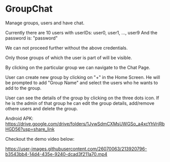 # GroupChat
Manage groups, users and have chat.

Currently there are 10 users with userIDs: user0, user1, ..., user9
And the password is: "password"

We can not proceed further without the above credentials.

Only those groups of which the user is part of will be visible.

By clicking on the particular group we can navigate to the Chat Page.

User can create new group by clicking on "+" in the Home Screen. He will be prompted to add "Group Name" and select the users who he wants to add to the group.

User can see the details of the group by clicking on the three dots icon. If he is the admin of that group he can edit the group details, add/remove othere users and delete the group.

Android APK: https://drive.google.com/drive/folders/1JywSdmCXMsUWGSo_a4xcYhVrjRbHGD56?usp=share_link

Checkout the demo video below:

https://user-images.githubusercontent.com/26070063/213920796-b3543bb4-14d4-435e-9240-dcad3f211a70.mp4

